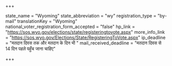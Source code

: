 +++

state_name = "Wyoming"
state_abbreviation = "wy"
registration_type = "by-mail"
translationKey = "Wyoming"
national_voter_registration_form_accepted = "false"
hp_link = "https://sos.wyo.gov/elections/state/registeringtovote.aspx"
more_info_link = "https://sos.wyo.gov/Elections/State/RegisteringToVote.aspx"
ip_deadline = "मतदान दिवस तक और मतदान के दिन भी "
mail_received_deadline = "मतदान दिवस से 14 दिन पहले पहुँच जाना चाहिए"

+++